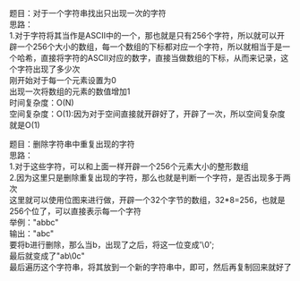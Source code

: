题目：对于一个字符串找出只出现一次的字符  
思路：  
1.对于字符将其当作是ASCII中的一个，那也就是只有256个字符，所以就可以开辟一个256个大小的数组，每一个数组的下标都对应一个字符，所以就相当于是一个哈希，直接将字符的ASCII对应的数字，直接当做数组的下标，从而来记录，这个字符出现了多少次  
刚开始对于每一个元素设置为0  
出现一次将数组的元素的数值增加1  
时间复杂度：O(N)  
空间复杂度：O(1):因为对于空间直接就开辟好了，开辟了一次，所以空间复杂度就是O(1)  

  
题目：删除字符串中重复出现的字符   
思路：  
1.对于这些字符，可以和上面一样开辟一个256个元素大小的整形数组   
2.因为这里只是删除重复出现的字符，那么也就是判断一个字符，是否出现多于两次   
这里就可以使用位图来进行做，开辟一个32个字节的数组，32*8=256，也就是256个位了，可以直接表示每一个字符   
举例："abbc"  
输出："abc"   
要将b进行删除，那么当b，出现了之后，将这一位变成'\0';   
最后就变成了"ab\0c"   
最后遍历这个字符串，将其放到一个新的字符串中，即可，然后再复制回来就好了   




























